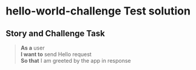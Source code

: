 # hello-world-challenge Test solution

## Story and Challenge Task

> **As a** user  
> **I want to** send Hello request  
> **So that** I am greeted by the app in response

